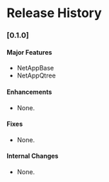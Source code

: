 # Release History
### [0.1.0]

#### Major Features

- NetAppBase
- NetAppQtree

#### Enhancements

- None.

#### Fixes

- None.

#### Internal Changes

- None.
